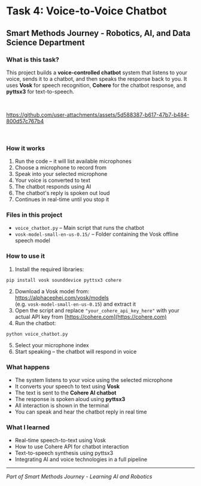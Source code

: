 # Task 4: Voice-to-Voice Chatbot  
## Smart Methods Journey - Robotics, AI, and Data Science Department

### What is this task?  
This project builds a **voice-controlled chatbot** system that listens to your voice, sends it to a chatbot, and then speaks the response back to you. It uses **Vosk** for speech recognition, **Cohere** for the chatbot response, and **pyttsx3** for text-to-speech.

<br>

https://github.com/user-attachments/assets/5d588387-b617-47b7-b484-800d57c767b4

<br>

### How it works  
1. Run the code – it will list available microphones  
2. Choose a microphone to record from  
3. Speak into your selected microphone  
4. Your voice is converted to text  
5. The chatbot responds using AI  
6. The chatbot's reply is spoken out loud  
7. Continues in real-time until you stop it

### Files in this project  
- `voice_chatbot.py` – Main script that runs the chatbot  
- `vosk-model-small-en-us-0.15/` – Folder containing the Vosk offline speech model  

### How to use it  
1. Install the required libraries:  
```
pip install vosk sounddevice pyttsx3 cohere
```
2. Download a Vosk model from:  
https://alphacephei.com/vosk/models  
(e.g. `vosk-model-small-en-us-0.15`) and extract it  
3. Open the script and replace `"your_cohere_api_key_here"` with your actual API key from [https://cohere.com](https://cohere.com)  
4. Run the chatbot:  
```
python voice_chatbot.py
```
5. Select your microphone index  
6. Start speaking – the chatbot will respond in voice  

### What happens  
- The system listens to your voice using the selected microphone  
- It converts your speech to text using **Vosk**  
- The text is sent to the **Cohere AI chatbot**  
- The response is spoken aloud using **pyttsx3**  
- All interaction is shown in the terminal  
- You can speak and hear the chatbot reply in real time  

### What I learned  
- Real-time speech-to-text using Vosk  
- How to use Cohere API for chatbot interaction  
- Text-to-speech synthesis using pyttsx3  
- Integrating AI and voice technologies in a full pipeline  

---  
*Part of Smart Methods Journey - Learning AI and Robotics*
